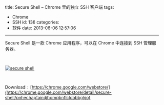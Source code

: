 title: Secure Shell – Chrome 里的独立 SSH 客户端
tags:
  - Chrome
  - SSH
id: 138
categories:
  - 软件
date: 2013-06-06 12:57:06
---

Secure Shell 是一款 Chrome 应用程序，可以在 Chrome 中连接到 SSH 管理服务器。

&nbsp;

[![](http://bcs.duapp.com/codeshurrik-123/secure-shell4.jpg "secure shell")](http://bcs.duapp.com/codeshurrik-123/secure-shell4.jpg)

&nbsp;

Download :  [https://chrome.google.com/webstore/](https://chrome.google.com/webstore/detail/secure-shell/pnhechapfaindjhompbnflcldabbghjo)